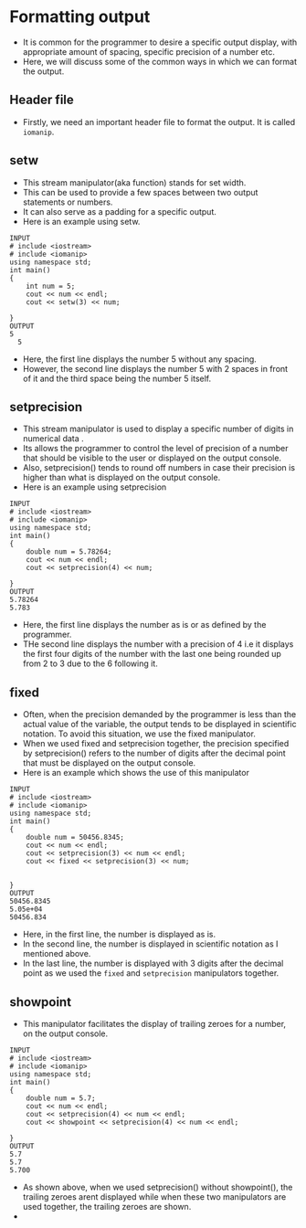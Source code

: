 # Formatting output
- It is common for the programmer to desire a specific output display, with appropriate amount of spacing, specific precision of a number etc.
- Here, we will discuss some of the common ways in which we can format the output.

## Header file 
- Firstly, we need an important header file to format the output. It is called `iomanip`.

## setw
- This stream manipulator(aka function) stands for set width.
- This can be used to provide a few spaces between two output statements or numbers.
- It can also serve as a padding for a specific output.
- Here is an example using setw.
```
INPUT
# include <iostream>
# include <iomanip>
using namespace std;
int main()
{
    int num = 5;
    cout << num << endl;
    cout << setw(3) << num;

} 
OUTPUT
5
  5
```
- Here, the first line displays the number 5 without any spacing.
- However, the second line displays the number 5 with 2 spaces in front of it and the third space being the number 5 itself.

## setprecision
- This stream manipulator is used to display a specific number of digits in numerical data .
- Its allows the programmer to control the level of precision of a number that should be visible to the user or displayed on the output console.
- Also, setprecision() tends to round off numbers in case their precision is higher than what is displayed on the output console.
- Here is an example using setprecision
```
INPUT 
# include <iostream>
# include <iomanip>
using namespace std;
int main()
{
    double num = 5.78264;
    cout << num << endl;
    cout << setprecision(4) << num;

}
OUTPUT
5.78264
5.783
```
- Here, the first line displays the number as is or as defined by the programmer.
- THe second line displays the number with a precision of 4 i.e it displays the first four digits of the number with the last one being rounded up from 2 to 3 due to the 6 following it.


## fixed
- Often, when the precision demanded by the programmer is less than the actual value of the variable, the output tends to be displayed in scientific notation. To avoid this situation, we use the fixed manipulator.
- When we used fixed and setprecision together, the precision specified by setprecision() refers to the number of digits after the decimal point that must be displayed on the output console.
- Here is an example which shows the use of this manipulator
```
INPUT
# include <iostream>
# include <iomanip>
using namespace std;
int main()
{
    double num = 50456.8345;
    cout << num << endl;
    cout << setprecision(3) << num << endl;
    cout << fixed << setprecision(3) << num;


}
OUTPUT
50456.8345
5.05e+04
50456.834
```
- Here, in the first line, the number is displayed as is. 
- In the second line, the number is displayed in scientific notation as I mentioned above.
- In the last line, the number is displayed with 3 digits after the decimal point as we used the `fixed` and `setprecision` manipulators together.

## showpoint
- This manipulator facilitates the display of trailing zeroes for a number, on the output console.
```
INPUT 
# include <iostream>
# include <iomanip>
using namespace std;
int main()
{
    double num = 5.7;
    cout << num << endl;
    cout << setprecision(4) << num << endl;
    cout << showpoint << setprecision(4) << num << endl;

}
OUTPUT
5.7
5.7
5.700
```
- As shown above, when we used setprecision() without showpoint(), the trailing zeroes arent displayed while when these two manipulators are used together, the trailing zeroes are shown.
- 
